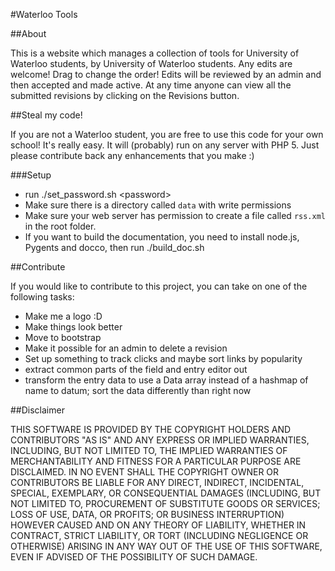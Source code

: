 #Waterloo Tools

##About

This is a website which manages a collection of tools for University of Waterloo students, by University of Waterloo students. Any edits are welcome! Drag to change the order! Edits will be reviewed by an admin and then accepted and made active. At any time anyone can view all the submitted revisions by clicking on the Revisions button.

##Steal my code!

If you are not a Waterloo student, you are free to use this code for your own school! It's really easy. It will (probably) run on any server with PHP 5. Just please contribute back any enhancements that you make :)

###Setup
- run ./set\_password.sh \<password\>
- Make sure there is a directory called `data` with write permissions
- Make sure your web server has permission to create a file called `rss.xml` in the root folder.
- If you want to build the documentation, you need to install node.js, Pygents and docco, then run ./build\_doc.sh

##Contribute

If you would like to contribute to this project, you can take on one of the following tasks:

- Make me a logo :D
- Make things look better
- Move to bootstrap
- Make it possible for an admin to delete a revision
- Set up something to track clicks and maybe sort links by popularity
- extract common parts of the field and entry editor out
- transform the entry data to use a Data array instead of a hashmap of name to datum; sort the data differently than right now


##Disclaimer

THIS SOFTWARE IS PROVIDED BY THE COPYRIGHT HOLDERS AND CONTRIBUTORS "AS IS"
AND ANY EXPRESS OR IMPLIED WARRANTIES, INCLUDING, BUT NOT LIMITED TO, THE
IMPLIED WARRANTIES OF MERCHANTABILITY AND FITNESS FOR A PARTICULAR PURPOSE
ARE DISCLAIMED. IN NO EVENT SHALL THE COPYRIGHT OWNER OR CONTRIBUTORS BE
LIABLE FOR ANY DIRECT, INDIRECT, INCIDENTAL, SPECIAL, EXEMPLARY, OR
CONSEQUENTIAL DAMAGES (INCLUDING, BUT NOT LIMITED TO, PROCUREMENT OF
SUBSTITUTE GOODS OR SERVICES; LOSS OF USE, DATA, OR PROFITS; OR BUSINESS
INTERRUPTION) HOWEVER CAUSED AND ON ANY THEORY OF LIABILITY, WHETHER IN
CONTRACT, STRICT LIABILITY, OR TORT (INCLUDING NEGLIGENCE OR OTHERWISE)
ARISING IN ANY WAY OUT OF THE USE OF THIS SOFTWARE, EVEN IF ADVISED OF THE
POSSIBILITY OF SUCH DAMAGE.
